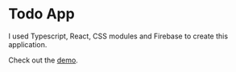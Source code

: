 # Todo App

I used Typescript, React, CSS modules and Firebase to create this application.

Check out the [demo](https://todo-39ad7.web.app/).
